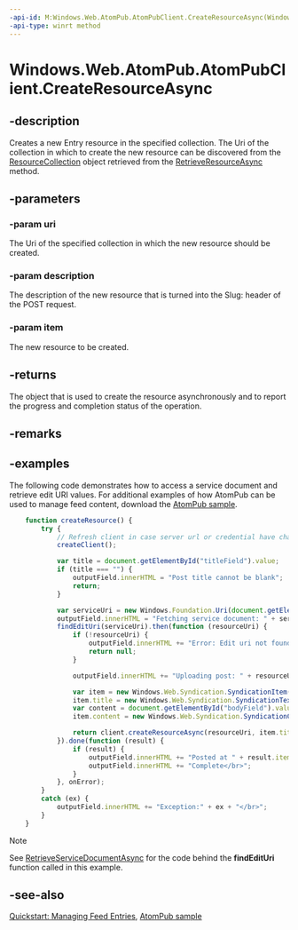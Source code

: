 ```yaml
---
-api-id: M:Windows.Web.AtomPub.AtomPubClient.CreateResourceAsync(Windows.Foundation.Uri,System.String,Windows.Web.Syndication.SyndicationItem)
-api-type: winrt method
---
```


<!-- Method syntax
public Windows.Foundation.IAsyncOperationWithProgress<Windows.Web.Syndication.SyndicationItem, Windows.Web.Syndication.TransferProgress> CreateResourceAsync(Windows.Foundation.Uri uri, System.String description, Windows.Web.Syndication.SyndicationItem item)
-->

# Windows.Web.AtomPub.AtomPubClient.CreateResourceAsync

## -description
Creates a new Entry resource in the specified collection. The Uri of the collection in which to create the new resource can be discovered from the [ResourceCollection](resourcecollection.md) object retrieved from the [RetrieveResourceAsync](atompubclient_retrieveresourceasync_1946100714.md) method.

## -parameters
### -param uri
The Uri of the specified collection in which the new resource should be created.

### -param description
The description of the new resource that is turned into the Slug: header of the POST request.

### -param item
The new resource to be created.

## -returns
The object that is used to create the resource asynchronously and to report the progress and completion status of the operation.

## -remarks

## -examples
The following code demonstrates how to access a service document and retrieve edit URI values. For additional examples of how AtomPub can be used to manage feed content, download the [AtomPub sample](https://github.com/microsoftarchive/msdn-code-gallery-microsoft/tree/master/Official%20Windows%20Platform%20Sample/Windows%208.1%20Store%20app%20samples/99866-Windows%208.1%20Store%20app%20samples/AtomPub%20sample).

```javascript
    function createResource() {
        try {
            // Refresh client in case server url or credential have changed.
            createClient();

            var title = document.getElementById("titleField").value;
            if (title === "") {
                outputField.innerHTML = "Post title cannot be blank";
                return;
            }

            var serviceUri = new Windows.Foundation.Uri(document.getElementById("serviceAddressField").value.trim() + defaultServiceDocUri);
            outputField.innerHTML = "Fetching service document: " + serviceUri.absoluteUri + "</br>";
            findEditUri(serviceUri).then(function (resourceUri) {
                if (!resourceUri) {
                    outputField.innerHTML += "Error: Edit uri not found in service document";
                    return null;
                }

                outputField.innerHTML += "Uploading post: " + resourceUri.absoluteUri + "</br>";

                var item = new Windows.Web.Syndication.SyndicationItem();
                item.title = new Windows.Web.Syndication.SyndicationText(title, Windows.Web.Syndication.SyndicationTextType.text);
                var content = document.getElementById("bodyField").value;
                item.content = new Windows.Web.Syndication.SyndicationContent(content, Windows.Web.Syndication.SyndicationTextType.html);

                return client.createResourceAsync(resourceUri, item.title.text, item);
            }).done(function (result) {
                if (result) {
                    outputField.innerHTML += "Posted at " + result.itemUri.absoluteUri + "</br>";
                    outputField.innerHTML += "Complete</br>";
                }
            }, onError);
        }
        catch (ex) {
            outputField.innerHTML += "Exception:" + ex + "</br>";
        }
    }
```

> [!NOTE]
> See [RetrieveServiceDocumentAsync](atompubclient_retrieveservicedocumentasync_1639649532.md) for the code behind the **findEditUri** function called in this example.

## -see-also
[Quickstart: Managing Feed Entries](/previous-versions/windows/apps/hh700368(v=win.10)), [AtomPub sample](https://github.com/microsoftarchive/msdn-code-gallery-microsoft/tree/master/Official%20Windows%20Platform%20Sample/Windows%208.1%20Store%20app%20samples/99866-Windows%208.1%20Store%20app%20samples/AtomPub%20sample)

